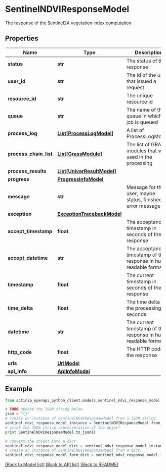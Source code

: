 # SentinelNDVIResponseModel

The response of the Sentinel2A vegetation index computation

## Properties
Name | Type | Description | Notes
------------ | ------------- | ------------- | -------------
**status** | **str** | The status of the response | 
**user_id** | **str** | The id of the user that issued a request | 
**resource_id** | **str** | The unique resource id | 
**queue** | **str** | The name of the queue in which the job is queued | [optional] 
**process_log** | [**List[ProcessLogModel]**](ProcessLogModel.md) | A list of ProcessLogModels | [optional] 
**process_chain_list** | [**List[GrassModule]**](GrassModule.md) | The list of GRASS modules that were used in the processing | [optional] 
**process_results** | [**List[UnivarResultModel]**](UnivarResultModel.md) |  | [optional] 
**progress** | [**ProgressInfoModel**](ProgressInfoModel.md) |  | [optional] 
**message** | **str** | Message for the user, maybe status, finished or error message | 
**exception** | [**ExceptionTracebackModel**](ExceptionTracebackModel.md) |  | [optional] 
**accept_timestamp** | **float** | The acceptance timestamp in seconds of the response | 
**accept_datetime** | **str** | The acceptance timestamp of the response in human readable format | 
**timestamp** | **float** | The current timestamp in seconds of the response | 
**time_delta** | **float** | The time delta of the processing in seconds | [optional] 
**datetime** | **str** | The current timestamp of the response in human readable format | 
**http_code** | **float** | The HTTP code of the response | [optional] 
**urls** | [**UrlModel**](UrlModel.md) |  | [optional] 
**api_info** | [**ApiInfoModel**](ApiInfoModel.md) |  | [optional] 

## Example

```python
from actinia_openapi_python_client.models.sentinel_ndvi_response_model import SentinelNDVIResponseModel

# TODO update the JSON string below
json = "{}"
# create an instance of SentinelNDVIResponseModel from a JSON string
sentinel_ndvi_response_model_instance = SentinelNDVIResponseModel.from_json(json)
# print the JSON string representation of the object
print SentinelNDVIResponseModel.to_json()

# convert the object into a dict
sentinel_ndvi_response_model_dict = sentinel_ndvi_response_model_instance.to_dict()
# create an instance of SentinelNDVIResponseModel from a dict
sentinel_ndvi_response_model_form_dict = sentinel_ndvi_response_model.from_dict(sentinel_ndvi_response_model_dict)
```
[[Back to Model list]](../README.md#documentation-for-models) [[Back to API list]](../README.md#documentation-for-api-endpoints) [[Back to README]](../README.md)


